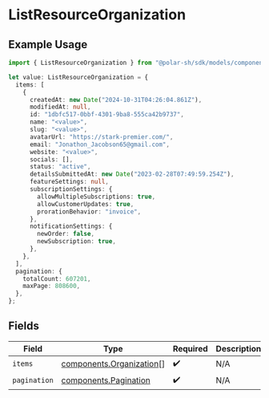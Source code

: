 # ListResourceOrganization

## Example Usage

```typescript
import { ListResourceOrganization } from "@polar-sh/sdk/models/components/listresourceorganization.js";

let value: ListResourceOrganization = {
  items: [
    {
      createdAt: new Date("2024-10-31T04:26:04.861Z"),
      modifiedAt: null,
      id: "1dbfc517-0bbf-4301-9ba8-555ca42b9737",
      name: "<value>",
      slug: "<value>",
      avatarUrl: "https://stark-premier.com/",
      email: "Jonathon_Jacobson65@gmail.com",
      website: "<value>",
      socials: [],
      status: "active",
      detailsSubmittedAt: new Date("2023-02-28T07:49:59.254Z"),
      featureSettings: null,
      subscriptionSettings: {
        allowMultipleSubscriptions: true,
        allowCustomerUpdates: true,
        prorationBehavior: "invoice",
      },
      notificationSettings: {
        newOrder: false,
        newSubscription: true,
      },
    },
  ],
  pagination: {
    totalCount: 607201,
    maxPage: 808600,
  },
};
```

## Fields

| Field                                                                | Type                                                                 | Required                                                             | Description                                                          |
| -------------------------------------------------------------------- | -------------------------------------------------------------------- | -------------------------------------------------------------------- | -------------------------------------------------------------------- |
| `items`                                                              | [components.Organization](../../models/components/organization.md)[] | :heavy_check_mark:                                                   | N/A                                                                  |
| `pagination`                                                         | [components.Pagination](../../models/components/pagination.md)       | :heavy_check_mark:                                                   | N/A                                                                  |